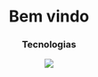 <h1 align="center">Bem vindo</h1>
<h3 align="center">Tecnologias</h3>

<p align="center">
  <div align="center">
    <img src="https://skillicons.dev/icons?i=react,js,ts,tailwind,html,css,mongodb,postgres,nodejs,windows,linux&perline=15" />
  </a>
</p>

